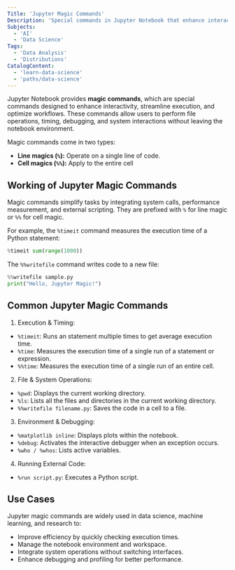 ```yaml
---
Title: 'Jupyter Magic Commands'
Description: 'Special commands in Jupyter Notebook that enhance interactivity, manage the environment, and streamline workflow.'
Subjects:
  - 'AI'
  - 'Data Science'
Tags:
  - 'Data Analysis'
  - 'Distributions'
CatalogContent:
  - 'learn-data-science'
  - 'paths/data-science'
---
```


Jupyter Notebook provides **magic commands**, which are special commands designed to enhance interactivity, streamline execution, and optimize workflows. These commands allow users to perform file operations, timing, debugging, and system interactions without leaving the notebook environment.

Magic commands come in two types:

- **Line magics (`%`):** Operate on a single line of code.
- **Cell magics (`%%`):** Apply to the entire cell

## Working of Jupyter Magic Commands

Magic commands simplify tasks by integrating system calls, performance measurement, and external scripting. They are prefixed with `%` for line magic or `%%` for cell magic.

For example, the `%timeit` command measures the execution time of a Python statement:

```py
%timeit sum(range(1000))
```

The `%%writefile` command writes code to a new file:

```py
%%writefile sample.py
print("Hello, Jupyter Magic!")
```

## Common Jupyter Magic Commands

1. Execution & Timing:
  - `%timeit`: Runs an statement multiple times to get average execution time.
  - `%time`: Measures the execution time of a single run of a statement or expression.
  - `%%time`: Measures the execution time of a single run of an entire cell.
2. File & System Operations:
  - `%pwd`: Displays the current working directory.
  - `%ls`: Lists all the files and directories in the current working directory.
  - `%%writefile filename.py`: Saves the code in a cell to a file.
3. Environment & Debugging:
  - `%matplotlib inline`: Displays plots within the notebook.
  - `%debug`: Activates the interactive debugger when an exception occurs.
  - `%who / %whos`: Lists active variables.
4. Running External Code:
  - `%run script.py`: Executes a Python script.

## Use Cases

Jupyter magic commands are widely used in data science, machine learning, and research to:
- Improve efficiency by quickly checking execution times.
-  Manage the notebook environment and workspace.
-  Integrate system operations without switching interfaces.
-  Enhance debugging and profiling for better performance.

